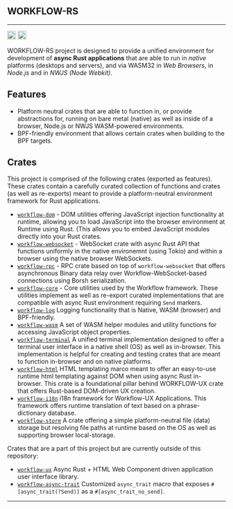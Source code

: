 ## WORKFLOW-RS

***

[<img alt="github" src="https://img.shields.io/badge/github-workflow--rs-8da0cb?style=for-the-badge&labelColor=555555&color=8da0cb&logo=github" height="20">](https://github.com/workflow-rs/workflow-rs)
<img alt="license" src="https://img.shields.io/crates/l/workflow-dom.svg?maxAge=2592000&color=6ac&style=for-the-badge&logo=opensourceinitiative&logoColor=fff" height="20">

WORKFLOW-RS project is designed to provide a unified environment for development of **async Rust applications** that are able to run in *native* platforms (desktops and servers), and via WASM32 in *Web Browsers*, in *Node.js* and in *NWJS (Node Webkit)*.


## Features

* Platform neutral crates that are able to function in, or provide abstractions for, running on bare metal (native) as well as inside of a browser, Node.js or NWJS WASM-powered environments.
* BPF-friendly environment that allows certain crates when building to the BPF targets.

## Crates

This project is comprised of the following crates (exported as features). These crates contain a carefully curated collection of functions and crates (as well as re-exports) meant to provide a platform-neutral environment framework for Rust applications.


* [`workflow-dom`](https://github.com/workflow-rs/workflow-rs/tree/master/dom) - DOM utilities offering JavaScript injection functionality at runtime, allowing you to load JavaScript into the browser environment at Runtime using Rust.  (This allows you to embed JavaScript modules directly into your Rust crates.
* [`workflow-websocket`](https://github.com/workflow-rs/workflow-rs/tree/master/websocket) - WebSocket crate with async Rust API that functions uniformly in the native environemnt (using Tokio) and within a browser using the native browser WebSockets.
* [`workflow-rpc`](https://github.com/workflow-rs/workflow-rs/tree/master/rpc) - RPC crate based on top of `workflow-websocket` that offers asynchronous Binary data relay over Workflow-WebSocket-based connections using Borsh serialization. 
* [`workflow-core`](https://github.com/workflow-rs/workflow-rs/tree/master/core) - Core utilities used by the Workflow framework.  These utilities implement as well as re-export curated implementations
that are compatible with async Rust environment requiring `Send` markers.
* [`workflow-log`](https://github.com/workflow-rs/workflow-rs/tree/master/log) Logging functionality that is Native, WASM (browser) and BPF-friendly.
* [`workflow-wasm`](https://github.com/workflow-rs/workflow-rs/tree/master/wasm) A set of WASM helper modules and utility functions for accessing JavaScript object properties.
* [`workflow-terminal`](https://github.com/workflow-rs/workflow-rs/tree/master/terminal) A unified terminal implementation designed to offer a terminal user interface in a native shell (OS) as well as in-browser. This implementation is helpful for creating and testing crates that are meant to function in-browser and on native platforms.
* [`workflow-html`](https://github.com/workflow-rs/workflow-rs/tree/master/html) HTML templating marco meant to offer an easy-to-use runtime html templating against DOM when using async Rust in-browser. This crate is a foundational pillar behind WORKFLOW-UX crate that offers Rust-based DOM-driven UX creation.
* [`workflow-i18n`](https://github.com/workflow-rs/workflow-rs/tree/master/i18n) i18n framework for Workflow-UX Applications. This framework offers runtime translation of text based on a phrase-dictionary database.
* [`workflow-store`](https://github.com/workflow-rs/workflow-rs/tree/master/store) A crate offering a simple platform-neutral file (data) storage but resolving file paths at runtime based on the OS as well as supporting browser local-storage.

Crates that are a part of this project but are currently outside of this repository:

* [`workflow-ux`](https://github.com/workflow-rs/workflow-ux) Async Rust + HTML Web Component driven application user interface library.
* [`workflow-async-trait`](https://github.com/workflow-rs/workflow-async-trait) Customized `async_trait` macro that exposes `#[async_trait(?Send)]` as a `#[async_trait_no_send]`.


*** 
